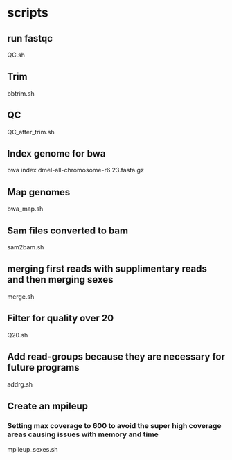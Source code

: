 # scripts

## run fastqc
QC.sh

## Trim
bbtrim.sh

## QC
QC_after_trim.sh

## Index genome for bwa

bwa index dmel-all-chromosome-r6.23.fasta.gz

## Map genomes

bwa_map.sh

## Sam files converted to bam

sam2bam.sh

## merging first reads with supplimentary reads and then merging sexes

merge.sh

## Filter for quality over 20

Q20.sh

## Add read-groups because they are necessary for future programs

addrg.sh

## Create an mpileup
### Setting max coverage to 600 to avoid the super high coverage areas causing issues with memory and time

mpileup_sexes.sh




